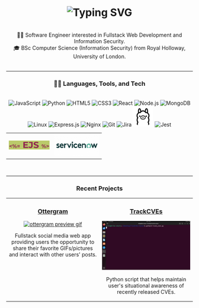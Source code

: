<h1 align="center">
  <img align="center" src="https://readme-typing-svg.demolab.com?font=Sans+serif&weight=700&size=30&letterSpacing=thin&duration=3500&pause=700&color=35DA5B&center=true&vCenter=true&random=false&width=500&height=50&lines=Hi+there+%F0%9F%91%8B;I'm+Robert;Welcome+to+my+profile!" alt="Typing SVG" />
</h1>
<br>
<div align="center">
  👨‍💻 Software Engineer interested in Fullstack Web Development and Information Security.<br>
  🎓 BSc Computer Science (Information Security) from Royal Holloway, University of London.<br>
</div>
<br>

---

<h3 align="center">🐱‍💻 Languages, Tools, and Tech</h3> 
<br>
<div align="center">
  <img alt="JavaScript" width="55px" src="https://cdn.jsdelivr.net/gh/devicons/devicon@latest/icons/javascript/javascript-original.svg" />
  <img  alt="Python" width="55px" src="https://cdn.jsdelivr.net/gh/devicons/devicon@latest/icons/python/python-original.svg" />
  <img  alt="HTML5" width="55px" src="https://cdn.jsdelivr.net/gh/devicons/devicon@latest/icons/html5/html5-original-wordmark.svg" />
  <img  alt="CSS3" width="55px" src="https://cdn.jsdelivr.net/gh/devicons/devicon@latest/icons/css3/css3-original-wordmark.svg" />
  <img alt="React" width="55px" src="https://cdn.jsdelivr.net/gh/devicons/devicon@latest/icons/react/react-original-wordmark.svg" />
  <img  alt="Node.js" width="55px" src="https://cdn.jsdelivr.net/gh/devicons/devicon@latest/icons/nodejs/nodejs-plain-wordmark.svg" />
  <img  alt="MongoDB" width="55px" src="https://cdn.jsdelivr.net/gh/devicons/devicon@latest/icons/mongodb/mongodb-plain-wordmark.svg" />
  <img  alt="Linux" width="55px" src="https://cdn.jsdelivr.net/gh/devicons/devicon@latest/icons/linux/linux-original.svg" />
  <img  alt="Express.js" width="55px" src="https://cdn.jsdelivr.net/gh/devicons/devicon@latest/icons/express/express-original.svg" />
  <img  alt="Nginx" width="55px" src="https://cdn.jsdelivr.net/gh/devicons/devicon@latest/icons/nginx/nginx-original.svg" />
  <img  alt="Git" width="55px" src="https://cdn.jsdelivr.net/gh/devicons/devicon@latest/icons/git/git-plain-wordmark.svg" />
  <img  alt="Jira" width="55px" src="https://cdn.jsdelivr.net/gh/devicons/devicon@latest/icons/jira/jira-original.svg" />
  <img alt="Ollama" width="55px" src="https://github.com/RobH0/project-gifs/blob/main/ollama.png"/>
  <img alt="Jest" width="55px" src="https://cdn.jsdelivr.net/gh/devicons/devicon@latest/icons/jest/jest-plain.svg" />
</div>

<table align="center" style="height: 10%; width: 90%;">
    <tr>
        <td align="center" valign="middle">
          <img  vertical-align="baseline" alt="EJS" width="110px" src="https://github.com/RobH0/RobH0/blob/main/EJS.png"/>
        </td>
        <td align="center" valign="middle">
          <img vertical-align="baseline" alt="ServiceNow" width="120px" src="https://github.com/RobH0/RobH0/blob/main/servicenow-large.png">
        </td>
    </tr>
</table>
<br>

---

<h3 align="center">Recent Projects</h3>
<table align="center" style="height: 100vh; width: 100%;">
    <tr>
        <td align="center" valign="top" width="50%">
          <h3><a href="https://github.com/RobH0/ottergram">Ottergram</a></h3>
          <a target="_blank" href="https://github.com/RobH0/ottergram">
            <img alt="ottergram preview gif" src="https://github.com/RobH0/ottergram/blob/main/ottergram-preview.gif">
          </a>
          <p>Fullstack social media web app providing users the opportunity to share their favorite GIFs/pictures and interact with other users' posts.</p>
        </td>
        <td align="center" valign="top" width="50%">
          <h3><a href="https://github.com/RobH0/TrackCVEs">TrackCVEs</a></h3>
          <a href="https://github.com/RobH0/TrackCVEs">
            <img alt="ottergram preview gif" src="https://github.com/RobH0/project-gifs/blob/main/TrackCVEs-preview.gif">
          </a>
          <p>Python script that helps maintain user's situational awareness of recently released CVEs.</p>
        </td>
    </tr>
</table>
